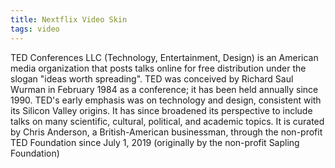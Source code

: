 ```yaml
---
title: Nextflix Video Skin
tags: video
---
```


TED Conferences LLC (Technology, Entertainment, Design) is an American media organization that posts talks online for free distribution under the slogan "ideas worth spreading". TED was conceived by Richard Saul Wurman in February 1984 as a conference; it has been held annually since 1990. TED's early emphasis was on technology and design, consistent with its Silicon Valley origins. It has since broadened its perspective to include talks on many scientific, cultural, political, and academic topics. It is curated by Chris Anderson, a British-American businessman, through the non-profit TED Foundation since July 1, 2019 (originally by the non-profit Sapling Foundation)

<link rel="stylesheet" href="https://cdn.plyr.io/3.6.2/plyr.css">
<script src="https://cdn.plyr.io/3.6.2/plyr.js"></script>
<script src="/assets/js/player.js></script>
<div class="video-wrapper" style="margin-top: 28.080px;">
	<video id="player" playsinline controls data-poster="https://cdn.plyr.io/static/demo/View_From_A_Blue_Moon_Trailer-HD.jpg">
		<source src="https://cdn.plyr.io/static/demo/View_From_A_Blue_Moon_Trailer-1080p.mp4" type="video/mp4" size="1080" />
		<track kind="captions" label="English captions" src="https://cdn.plyr.io/static/demo/View_From_A_Blue_Moon_Trailer-HD.en.vtt" srclang="en" default />
	</video>
</div>
